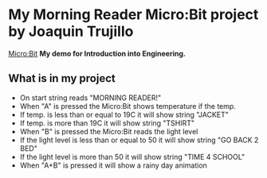 <h1>My Morning Reader Micro:Bit project by Joaquin Trujillo</h2>

[Micro:Bit](www.microbit.org) **My demo for Introduction into Engineering.**

<h2>What is in my project</h2>

- On start string reads "MORNING READER!"
- When "A" is pressed the Micro:Bit shows temperature if the temp. 
- If temp. is less than or equal to 19C it will show string "JACKET"
- If temp. is more than 19C it will show string "TSHIRT"
- When "B" is pressed the Micro:Bit reads the light level
- If the light level is less than or equal to 50 it will show string "GO BACK 2 BED"
- If the light level is more than 50 it will show string "TIME 4 SCHOOL"
- When "A+B" is pressed it will show a rainy day animation

